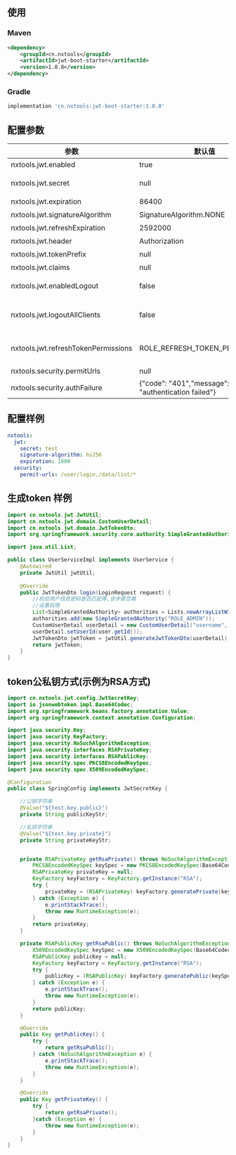 ## 使用
### Maven
```xml
<dependency>
    <groupId>cn.nxtools</groupId>
    <artifactId>jwt-boot-starter</artifactId>
    <version>1.0.8</version>
</dependency>
```
### Gradle
```groovy
implementation 'cn.nxtools:jwt-boot-starter:1.0.8'
```

## 配置参数
|参数|默认值|描述|
|-----|-------|-----|
|nxtools.jwt.enabled|true|是否默认启动,默认引入jar即可启动|
|nxtools.jwt.secret|null|生成/解析Token密钥,长度要大于等于4。仅对称加密算法时该字段有效,其他算法可以为空|
|nxtools.jwt.expiration|86400|token超时时间,单位秒|
|nxtools.jwt.signatureAlgorithm|SignatureAlgorithm.NONE|jwt token签名算法|
|nxtools.jwt.refreshExpiration|2592000|refresh token超时时间,单位秒|
|nxtools.jwt.header|Authorization|token通过http header传输时的key值|
|nxtools.jwt.tokenPrefix|null|token值固定前缀|
|nxtools.jwt.claims|null|自定义jwt claims中的内容|
|nxtools.jwt.enabledLogout|false|是否启用注销功能。如果为true, 在调用退出方法时,会进行保存退出数据。支持redis和内存俩种方式,有redis优先redis否则存储内存|
|nxtools.jwt.logoutAllClients|false|是否注销全部客户端token,默认只失效当前token。enabledLogout=true时,该字段才会生效。为true时,一个客户端退出登陆,所有客户端的token都将失效。支持redis和内存俩种方式,有redis优先redis否则存储内存|
|nxtools.jwt.refreshTokenPermissions|ROLE_REFRESH_TOKEN_PERMISSIONS|refresh_token 权限字符串。限制refresh_token的权限，使refresh_token只能用来重置access_token。如: @PreAuthorize("hasAnyRole('ROLE_REFRESH_TOKEN_PERMISSIONS')")|
|nxtools.security.permitUrls|null|不进行拦截url集合 多个之间使用,隔开。如: /login,/internal/**|
|nxtools.security.authFailure|{"code": "401","message": "authentication failed"}|认证失败响应json格式内容|

## 配置样例
```yaml
nxtools:
  jwt:
    secret: test
    signature-algorithm: hs256
    expiration: 1800
  security:
    permit-urls: /user/login,/data/list/*
```

## 生成token 样例
```java
import cn.nxtools.jwt.JwtUtil;
import cn.nxtools.jwt.domain.CustomUserDetail;
import cn.nxtools.jwt.domain.JwtTokenDto;
import org.springframework.security.core.authority.SimpleGrantedAuthority;

import java.util.List;

public class UserServiceImpl implements UserService {
    @Autowired
    private JwtUtil jwtUtil;
    
    @Override
    public JwtTokenDto login(LoginRequest request) {
        //校验用户信息密码是否匹配等,该步骤忽略
        //设置权限
        List<SimpleGrantedAuthority> authorities = Lists.newArrayListWithSize(1);
        authorities.add(new SimpleGrantedAuthority("ROLE_ADMIN"));
        CustomUserDetail userDetail = new CustomUserDetail("username", authorities);
        userDetail.setUserId(user.getId());
        JwtTokenDto jwtToken = jwtUtil.generateJwtTokenDto(userDetail)
        return jwtToken;
    }
}
```

## token公私钥方式(示例为RSA方式)
```java
import cn.nxtools.jwt.config.JwtSecretKey;
import io.jsonwebtoken.impl.Base64Codec;
import org.springframework.beans.factory.annotation.Value;
import org.springframework.context.annotation.Configuration;

import java.security.Key;
import java.security.KeyFactory;
import java.security.NoSuchAlgorithmException;
import java.security.interfaces.RSAPrivateKey;
import java.security.interfaces.RSAPublicKey;
import java.security.spec.PKCS8EncodedKeySpec;
import java.security.spec.X509EncodedKeySpec;

@Configuration
public class SpringConfig implements JwtSecretKey {

    //公钥字符串
    @Value("${test.key.public}")
    private String publicKeyStr;

    //私钥字符串
    @Value("${test.key.private}")
    private String privateKeyStr;


    private RSAPrivateKey getRsaPrivate() throws NoSuchAlgorithmException {
        PKCS8EncodedKeySpec keySpec = new PKCS8EncodedKeySpec(Base64Codec.BASE64.decode(privateKeyStr));
        RSAPrivateKey privateKey = null;
        KeyFactory keyFactory = KeyFactory.getInstance("RSA");
        try {
            privateKey = (RSAPrivateKey) keyFactory.generatePrivate(keySpec);
        } catch (Exception e) {
            e.printStackTrace();
            throw new RuntimeException(e);
        }
        return privateKey;
    }

    private RSAPublicKey getRsaPublic() throws NoSuchAlgorithmException {
        X509EncodedKeySpec keySpec = new X509EncodedKeySpec(Base64Codec.BASE64.decode(publicKeyStr));
        RSAPublicKey publicKey = null;
        KeyFactory keyFactory = KeyFactory.getInstance("RSA");
        try {
            publicKey = (RSAPublicKey) keyFactory.generatePublic(keySpec);
        } catch (Exception e) {
            e.printStackTrace();
            throw new RuntimeException(e);
        }
        return publicKey;
    }

    @Override
    public Key getPublicKey() {
        try {
            return getRsaPublic();
        } catch (NoSuchAlgorithmException e) {
            e.printStackTrace();
            throw new RuntimeException(e);
        }
    }

    @Override
    public Key getPrivateKey() {
        try {
            return getRsaPrivate();
        }catch (Exception e) {
            throw new RuntimeException(e);
        }
    }
}
```